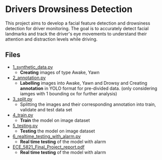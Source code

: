 # Drivers Drowsiness Detection

This project aims to develop a facial feature detection and drowsiness detection for driver monitoring.
The goal is to accurately detect facial landmarks and track the driver's eye movements to understand their attention and distraction levels while driving.

## Files
* [1_synthetic_data.py](https://github.com/ankitan07/ECE_5821_Driver_drowsiness_detection/blob/master/1_synthetic_data.py)
  * **Creating** images of type Awake, Yawn  
* [2_annotation.py](https://github.com/ankitan07/ECE_5821_Driver_drowsiness_detection/blob/master/2_annotation.py)
  * **Labelling** images into Awake, Yawn and Drowsy and Creating **annotation** in YOLO format for pre-divided data. (only considering iamges with 1 bounding ox for further analysis)
* [3_split.py](https://github.com/ankitan07/ECE_5821_Driver_drowsiness_detection/blob/master/3_split.py)
  * Splitting the images and their corresponding annotation into train, validate and test data set
* [4_train.py](https://github.com/ankitan07/ECE_5821_Driver_drowsiness_detection/blob/master/4_train.py)
  * **Train** the model on image dataset
* [5_testing.py](https://github.com/ankitan07/ECE_5821_Driver_drowsiness_detection/blob/master/5_testing.py)
  * **Testing** the model on image dataset
* [6_realtime_testing_with_alarm.py](https://github.com/ankitan07/ECE_5821_Driver_drowsiness_detection/blob/master/6_realtime_testing_with_alarm.py)
  * **Real time testing** of the model with alarm
* [ECE_5821_Final_Project_report.pdf](https://github.com/ankitan07/ECE_5821_Driver_drowsiness_detection/blob/master/ECE_5821_Final_Project_report.pdf)
  * **Real time testing** of the model with alarm 
